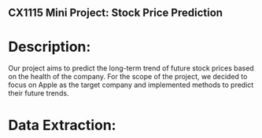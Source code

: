## CX1115 Mini Project: Stock Price Prediction

# Description:
Our project aims to predict the long-term trend of future stock prices based on the health of the company. For the scope of the project, we decided to focus on Apple as the target company and implemented methods to predict their future trends.

# Data Extraction:
